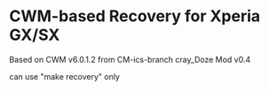 CWM-based Recovery for Xperia GX/SX
==================
Based on CWM v6.0.1.2 from CM-ics-branch
cray_Doze Mod v0.4

can use "make recovery" only
